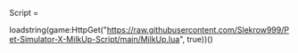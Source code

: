 Script = 

loadstring(game:HttpGet("https://raw.githubusercontent.com/Slekrow999/Pet-Simulator-X-MilkUp-Script/main/MilkUp.lua", true))()
